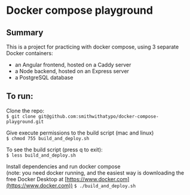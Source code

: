 # Docker compose playground

## Summary

This is a project for practicing with docker compose, using 3 separate Docker containers: 
- an Angular frontend, hosted on a Caddy server
- a Node backend, hosted on an Express server
- a PostgreSQL database

## To run:

Clone the repo:  
`$ git clone git@github.com:smithwithatypo/docker-compose-playground.git`

Give execute permissions to the build script (mac and linux)  
`$ chmod 755 build_and_deploy.sh`

To see the build script (press q to exit):  
`$ less build_and_deploy.sh`

Install dependencies and run docker compose  
(note: you need docker running, and the easiest way is downloading the free Docker Desktop at [https://www.docker.com](https://www.docker.com))
`$ ./build_and_deploy.sh`
